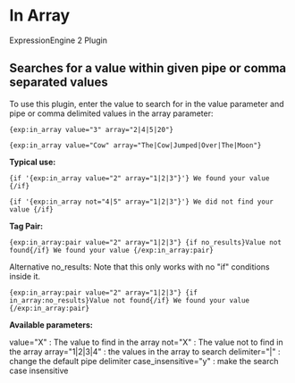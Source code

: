In Array
=================

ExpressionEngine 2 Plugin

Searches for a value within given pipe or comma separated values
----------------------------------------------------------------

To use this plugin, enter the value to search for in the value parameter
and pipe or comma delimited values in the array parameter:

`{exp:in_array value="3" array="2|4|5|20"}`

`{exp:in_array value="Cow" array="The|Cow|Jumped|Over|The|Moon"}`

**Typical use:**

`{if '{exp:in_array value="2" array="1|2|3"}'}
	We found your value
{/if}`

`{if '{exp:in_array not="4|5" array="1|2|3"}'}
	We did not find your value
{/if}`

**Tag Pair:**

`{exp:in_array:pair value="2" array="1|2|3"}
	{if no_results}Value not found{/if}
	We found your value
{/exp:in_array:pair}`

Alternative no_results: Note that this only works with no "if" conditions inside it.

`{exp:in_array:pair value="2" array="1|2|3"}
	{if in_array:no_results}Value not found{/if}
	We found your value
{/exp:in_array:pair}`


**Available parameters:**

value="X" : The value to find in the array
not="X" : The value not to find in the array
array="1|2|3|4" : the values in the array to search
delimiter="|" : change the default pipe delimiter
case_insensitive="y" : make the search case insensitive
